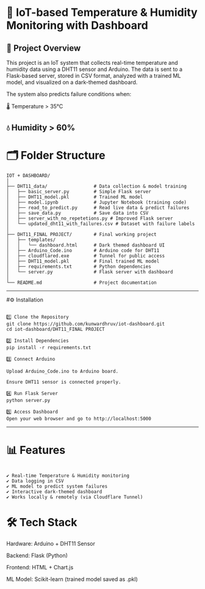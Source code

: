 # 📌 IoT-based Temperature & Humidity Monitoring with Dashboard
## 🚀 Project Overview

This project is an IoT system that collects real-time temperature and humidity data using a DHT11 sensor and Arduino.
The data is sent to a Flask-based server, stored in CSV format, analyzed with a trained ML model, and visualized on a dark-themed dashboard.

The system also predicts failure conditions when:

🌡️ Temperature > 35°C

💧 Humidity > 60%
---
# 🗂️ Folder Structure
```
IOT + DASHBOARD/
│
├── DHT11_data/                 # Data collection & model training
│   ├── basic_server.py         # Simple Flask server
│   ├── DHT11_model.pkl         # Trained ML model
│   ├── model.ipynb             # Jupyter Notebook (training code)
│   ├── read_to_predict.py      # Read live data & predict failures
│   ├── save_data.py            # Save data into CSV
│   ├── server_with_no_repetetions.py # Improved Flask server
│   └── updated_dht11_with_failures.csv # Dataset with failure labels
│
├── DHT11_FINAL PROJECT/        # Final working project
│   ├── templates/
│   │   └── dashboard.html      # Dark themed dashboard UI
│   ├── Arduino_Code.ino        # Arduino code for DHT11
│   ├── cloudflared.exe         # Tunnel for public access
│   ├── DHT11_model.pkl         # Final trained ML model
│   ├── requirements.txt        # Python dependencies
│   └── server.py               # Flask server with dashboard
│
└── README.md                   # Project documentation

```
---


#⚙️ Installation
```

1️⃣ Clone the Repository
git clone https://github.com/kunwardhruv/iot-dashboard.git
cd iot-dashboard/DHT11_FINAL PROJECT

2️⃣ Install Dependencies
pip install -r requirements.txt

3️⃣ Connect Arduino

Upload Arduino_Code.ino to Arduino board.

Ensure DHT11 sensor is connected properly.

4️⃣ Run Flask Server
python server.py

5️⃣ Access Dashboard
Open your web browser and go to http://localhost:5000

```
---

# 📊 Features

```

✔️ Real-time Temperature & Humidity monitoring
✔️ Data logging in CSV
✔️ ML model to predict system failures
✔️ Interactive dark-themed dashboard
✔️ Works locally & remotely (via Cloudflare Tunnel)

```

# 🛠️ Tech Stack

Hardware: Arduino + DHT11 Sensor

Backend: Flask (Python)

Frontend: HTML + Chart.js

ML Model: Scikit-learn (trained model saved as .pkl)
